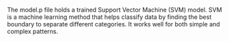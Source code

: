 The model.p file holds a trained Support Vector Machine (SVM) model. SVM is a machine learning method that helps classify data by finding the best boundary to separate different categories. It works well for both simple and complex patterns.
